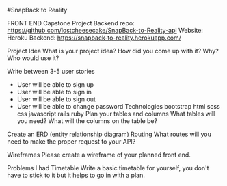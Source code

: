 #SnapBack to Reality

FRONT END
Capstone Project
Backend repo: https://github.com/lostcheesecake/SnapBack-to-Reality-api
Website:
Heroku Backend: https://snapback-to-reality.herokuapp.com/

Project Idea
What is your project idea? How did you come up with it? Why? Who would use it?

Write between 3-5 user stories
- User will be able to sign up
- User will be able to sign in
- User will be able to sign out
- User will be able to change password
Technologies
bootstrap
html
scss
css
javascript
rails
ruby
Plan your tables and columns
What tables will you need? What will the columns on the table be?

Create an ERD (entity relationship diagram)
Routing
What routes will you need to make the proper request to your API?

Wireframes
Please create a wireframe of your planned front end.

Problems I had
Timetable
Write a basic timetable for yourself, you don't have to stick to it but it helps to go in with a plan.
